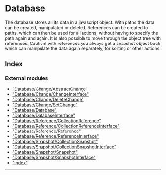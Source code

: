 
Database
========

The database stores all its data in a javascript object. With paths the data can be created, manipulated or deleted. References can be created to paths, which can then be used for all actions, without having to specify the path again and again. It is also possible to move through the object tree with references. Caution! with references you always get a snapshot object back which can manipulate the data again separately, for sorting or other actions.

## Index

### External modules

* ["Database/Change/AbstractChange"](modules/_database_change_abstractchange_.md)
* ["Database/Change/ChangeInterface"](modules/_database_change_changeinterface_.md)
* ["Database/Change/DeleteChange"](modules/_database_change_deletechange_.md)
* ["Database/Change/SetChange"](modules/_database_change_setchange_.md)
* ["Database/Database"](modules/_database_database_.md)
* ["Database/DatabaseInterface"](modules/_database_databaseinterface_.md)
* ["Database/Reference/CollectionReference"](modules/_database_reference_collectionreference_.md)
* ["Database/Reference/CollectionReferenceInterface"](modules/_database_reference_collectionreferenceinterface_.md)
* ["Database/Reference/Reference"](modules/_database_reference_reference_.md)
* ["Database/Reference/ReferenceInterface"](modules/_database_reference_referenceinterface_.md)
* ["Database/Snapshot/CollectionSnapshot"](modules/_database_snapshot_collectionsnapshot_.md)
* ["Database/Snapshot/CollectionSnapshotInterface"](modules/_database_snapshot_collectionsnapshotinterface_.md)
* ["Database/Snapshot/Snapshot"](modules/_database_snapshot_snapshot_.md)
* ["Database/Snapshot/SnapshotInterface"](modules/_database_snapshot_snapshotinterface_.md)
* ["index"](modules/_index_.md)

---

